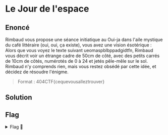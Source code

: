 # Le Jour de l'espace

## Enoncé

Rimbaud vous propose une séance initiatique au Oui-ja dans l'aile mystique du café littéraire (oui, oui, ça existe), vous avez une vision ésotérique :   
Alors que vous voyez le texte suivant ueomaspblbppadgidtfn, Rimbaud vous décrit voir un étrange cadre de 50cm de côté, avec des petits carrés de 10cm de côtés, numérotés de 0 à 24 et jetés pêle-mêle sur le sol. Rimbaud n'y comprends rien, mais vous restez obsédé par cette idée, et décidez de résoudre l'énigme.

> Format : 404CTF{cequevousalleztrouver}

## Solution




## Flag

<details>
<summary> Flag 🚩</summary>

```
404CTF{barjavelmaassassine}
```